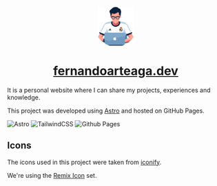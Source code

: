 <div align="center">
    <img src="public/favicon.png" height="90px" width="auto"  alt="Repo logo"/>
    <h1>
        <a href="https://fernandoarteaga.dev" target="_blank">fernandoarteaga.dev</a>
    </h1>
</div>

It is a personal website where I can share my projects, experiences and knowledge.

This project was developed using [Astro](https://astro.build/) and hosted on GitHub Pages.

![Astro](https://img.shields.io/badge/astro-%232C2052.svg?style=for-the-badge&logo=astro&logoColor=white)
![TailwindCSS](https://img.shields.io/badge/tailwindcss-%2338B2AC.svg?style=for-the-badge&logo=tailwind-css&logoColor=white)
![Github Pages](https://img.shields.io/badge/github%20pages-121013?style=for-the-badge&logo=github&logoColor=white)

## Icons

The icons used in this project were taken from [iconify](https://icon-sets.iconify.design/).

We're using the [Remix Icon](https://icon-sets.iconify.design/ri/) set.
